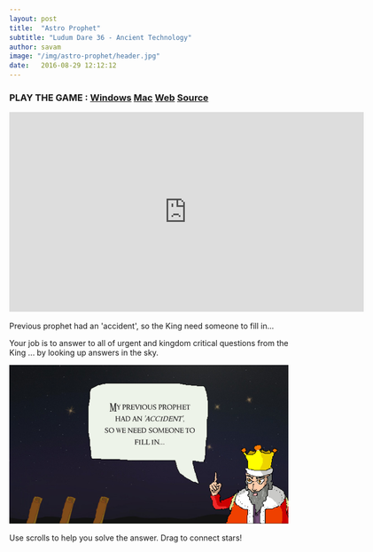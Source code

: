 ```yaml
---
layout: post
title:  "Astro Prophet"
subtitle: "Ludum Dare 36 - Ancient Technology"
author: savam
image: "/img/astro-prophet/header.jpg"
date:   2016-08-29 12:12:12
---
```


### PLAY THE GAME : [Windows](https://drive.google.com/file/d/0B_YUM1pJMrsZdnktNnZ6dlJFREU/view?usp=sharing) [Mac](https://drive.google.com/open?id=0B_YUM1pJMrsZaThWc0tFaHNBN0U) [Web](https://savam.itch.io/astro-prophet) [Source](https://github.com/SavaMinic/ld36)

<iframe width="640" height="360" src="https://www.youtube.com/embed/fAGiyQIKou4?rel=0" frameborder="0" allowfullscreen></iframe>

Previous prophet had an 'accident', so the King need someone to fill in... 

Your job is to answer to all of urgent and kingdom critical questions from the King ... by looking up answers in the sky. 

<img class="def_image" src="/img/astro-prophet/shot1.jpg" />

Use scrolls to help you solve the answer. 
Drag to connect stars!
